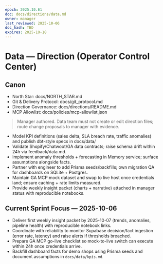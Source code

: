 ```yaml
---
epoch: 2025.10.E1
doc: docs/directions/data.md
owner: manager
last_reviewed: 2025-10-06
doc_hash: TBD
expires: 2025-10-18
---
```

# Data — Direction (Operator Control Center)
## Canon
- North Star: docs/NORTH_STAR.md
- Git & Delivery Protocol: docs/git_protocol.md
- Direction Governance: docs/directions/README.md
- MCP Allowlist: docs/policies/mcp-allowlist.json

> Manager authored. Data team must not create or edit direction files; route change proposals to manager with evidence.

- Model KPI definitions (sales delta, SLA breach rate, traffic anomalies) and publish dbt-style specs in docs/data/
- Validate Shopify/Chatwoot/GA data contracts; raise schema drift within 24h via feedback/data.md.
- Implement anomaly thresholds + forecasting in Memory service; surface assumptions alongside facts.
- Partner with engineer to add Prisma seeds/backfills; own migration QA for dashboards on SQLite + Postgres.
- Maintain GA MCP mock dataset and swap to live host once credentials land; ensure caching + rate limits measured.
- Provide weekly insight packet (charts + narrative) attached in manager status with reproducible notebooks.

## Current Sprint Focus — 2025-10-06
- Deliver first weekly insight packet by 2025-10-07 (trends, anomalies, pipeline health) with reproducible notebook links.
- Coordinate with reliability to monitor Supabase decision/fact ingestion (error rate, latency) and raise alerts if thresholds breached.
- Prepare GA MCP go-live checklist so mock-to-live switch can execute within 24h once credentials arrive.
- Backfill dashboard facts for demo shops using Prisma seeds and document assumptions in `docs/data/kpis.md`.
